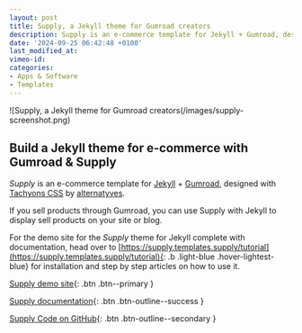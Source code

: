 ```yaml
---
layout: post
title: Supply, a Jekyll theme for Gumroad creators
description: Supply is an e-commerce template for Jekyll + Gumroad, designed with Tachyons CSS by alternatyves.
date: '2024-09-25 06:42:48 +0100'
last_modified_at:
vimeo-id: 
categories:
- Apps & Software
- Templates
---
```



![Supply, a Jekyll theme for Gumroad creators(/images/supply-screenshot.png)


## Build a Jekyll theme for e-commerce with Gumroad & Supply
*Supply* is an e-commerce template for [Jekyll](https://jekyllrb.com/) + [Gumroad](https://gumroad.com), designed with [Tachyons CSS](https://github.com/tachyons-css/tachyons) by [alternatyves](https://alternatyves.com/).

If you sell products through Gumroad, you can use Supply with Jekyll to display sell products on your site or blog.

For the demo site for the *Supply* theme for Jekyll complete with documentation, head over to [https://supply.templates.supply/tutorial](https://supply.templates.supply/tutorial){: .b .light-blue .hover-lightest-blue} for installation and step by step articles on how to use it.

[Supply demo site](https://supply.templates.supply){: .btn .btn--primary }

[Supply documentation](https://supply.templates.supply/tutorial/){: .btn .btn-outline--success }


[Supply Code on GitHub](https://github.com/YJPL/Supply/){: .btn .btn-outline--secondary }

